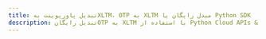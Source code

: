 ---title: تبدیل پاورپوینت بهXLTM، OTP به XLTM مبدل رایگان یا Python SDKdescription: تبدیل رایگانOTP به XLTM با استفاده از Python Cloud APIs & SDK. همچنین اسناد Microsoft PowerPoint را در Cloud ایجاد، ویرایش و رندر کنید.---